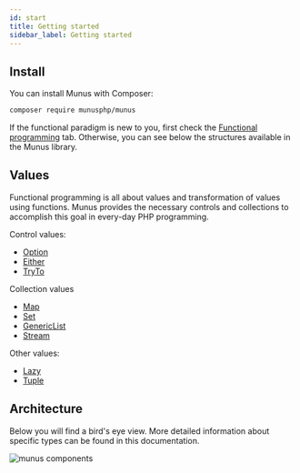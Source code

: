 ```yaml
---
id: start
title: Getting started
sidebar_label: Getting started
---
```

## Install

You can install Munus with Composer:

```bash
composer require munusphp/munus
```

If the functional paradigm is new to you, first check the [Functional programming](functional-programming.md) tab.
Otherwise, you can see below the structures available in the Munus library.

## Values

Functional programming is all about values and transformation of values using functions.
Munus provides the necessary controls and collections to accomplish this goal in every-day PHP programming.

Control values:
 - [Option](option.md)
 - [Either](either.md)
 - [TryTo](tryto.md)

Collection values
 - [Map](map.md)
 - [Set](set.md)
 - [GenericList](list.md)
 - [Stream](stream.md)
 
Other values:
 - [Lazy](lazy.md)
 - [Tuple](tuple.md)

## Architecture

Below you will find a bird's eye view. More detailed information about specific types can be found in this documentation.

![munus components](/img/components.png)

